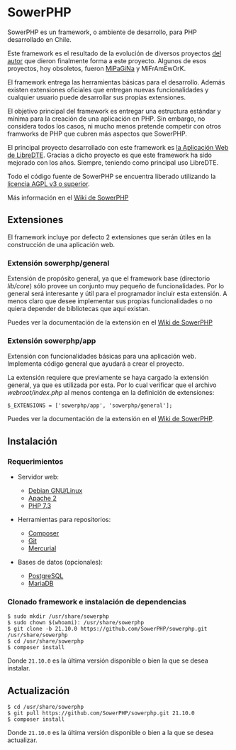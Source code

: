 SowerPHP
========

SowerPHP es un framework, o ambiente de desarrollo, para PHP desarrollado en
Chile.

Este framework es el resultado de la evolución de diversos proyectos
[del autor](https://github.com/estebandelaf) que dieron finalmente forma a este
proyecto. Algunos de esos proyectos, hoy obsoletos, fueron
[MiPaGiNa](https://github.com/estebandelaf/mipagina) y MiFrAmEwOrK.

El framework entrega las herramientas básicas para el desarrollo. Además existen
extensiones oficiales que entregan nuevas funcionalidades y cualquier usuario
puede desarrollar sus propias extensiones.

El objetivo principal del framework es entregar una estructura estándar y mínima
para la creación de una aplicación en PHP. Sin embargo, no considera todos los
casos, ni mucho menos pretende competir con otros framworks de PHP que cubren
más aspectos que SowerPHP.

El principal proyecto desarrollado con este framework es
[la Aplicación Web de LibreDTE](https://github.com/LibreDTE/libredte-webapp).
Gracias a dicho proyecto es que este framework ha sido mejorado con los años.
Siempre, teniendo como principal uso LibreDTE.

Todo el código fuente de SowerPHP se encuentra liberado utilizando la
[licencia AGPL v3 o superior](https://github.com/SowerPHP/sowerphp/blob/master/COPYING).

Más información en el [Wiki de SowerPHP](http://wiki.sowerphp.org)

Extensiones
-----------

El framework incluye por defecto 2 extensiones que serán útiles en la
construcción de una aplicación web.

### Extensión sowerphp/general

Extensión de propósito general, ya que el framework base (directorio
*lib/core*) sólo provee un conjunto muy pequeño de funcionalidades. Por lo
general será interesante y útil para el programador incluir esta extensión. A
menos claro que desee implementar sus propias funcionalidades o no quiera
depender de bibliotecas que aquí existan.

Puedes ver la documentación de la extensión en el
[Wiki de SowerPHP](http://wiki.sowerphp.org/doku.php/extensions/general)

### Extensión sowerphp/app

Extensión con funcionalidades básicas para una aplicación web. Implementa
código general que ayudará a crear el proyecto.

La extensión requiere que previamente se haya cargado la extensión general, ya
que es utilizada por esta. Por lo cual verificar que el archivo
*webroot/index.php* al menos contenga en la definición de extensiones:

```
$_EXTENSIONS = ['sowerphp/app', 'sowerphp/general'];
```

Puedes ver la documentación de la extensión en el
[Wiki de SowerPHP](http://wiki.sowerphp.org/doku.php/extensions/app).

Instalación
-----------

### Requerimientos

*	Servidor web:
	* [Debian GNU/Linux](https://www.debian.org)
	* [Apache 2](http://httpd.apache.org)
	* [PHP 7.3](http://www.php.net/downloads.php)

*	Herramientas para repositorios:
	* [Composer](https://getcomposer.org/download)
	* [Git](http://git-scm.com/download)
	* [Mercurial](http://mercurial.selenic.com/wiki/Download)

*	Bases de datos (opcionales):
	* [PostgreSQL](http://www.postgresql.org/download)
	* [MariaDB](https://downloads.mariadb.org)

### Clonado framework e instalación de dependencias

```shell
$ sudo mkdir /usr/share/sowerphp
$ sudo chown $(whoami): /usr/share/sowerphp
$ git clone -b 21.10.0 https://github.com/SowerPHP/sowerphp.git /usr/share/sowerphp
$ cd /usr/share/sowerphp
$ composer install
```

Donde `21.10.0` es la última versión disponible o bien la que se desea instalar.

Actualización
-------------

```shell
$ cd /usr/share/sowerphp
$ git pull https://github.com/SowerPHP/sowerphp.git 21.10.0
$ composer install
```
Donde `21.10.0` es la última versión disponible o bien a la que se desea actualizar.
